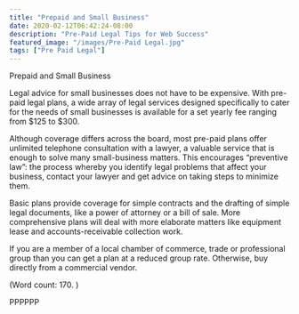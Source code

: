 ```yaml
---
title: "Prepaid and Small Business"
date: 2020-02-12T06:42:24-08:00
description: "Pre-Paid Legal Tips for Web Success"
featured_image: "/images/Pre-Paid Legal.jpg"
tags: ["Pre Paid Legal"]
---
```


Prepaid and Small Business

Legal advice for small businesses does not have to be expensive. With 
pre-paid legal plans, a wide array of legal services designed specifically 
to cater for the needs of small businesses is available for a set yearly 
fee ranging from $125 to $300.

Although coverage differs across the board, most pre-paid plans offer 
unlimited telephone consultation with a lawyer, a valuable service that is 
enough to solve many small-business matters. This encourages 
“preventive law”: the process whereby you identify legal problems that 
affect your business, contact your lawyer and get advice on taking steps to 
minimize them.

Basic plans provide coverage for simple contracts and the drafting of 
simple legal documents, like a power of attorney or a bill of sale. More 
comprehensive plans will deal with more elaborate matters like equipment 
lease and accounts-receivable collection work. 

If you are a member of a local chamber of commerce, trade or professional 
group than you can get a plan at a reduced group rate. Otherwise, buy 
directly from a commercial vendor.

(Word count: 170. )

PPPPPP

